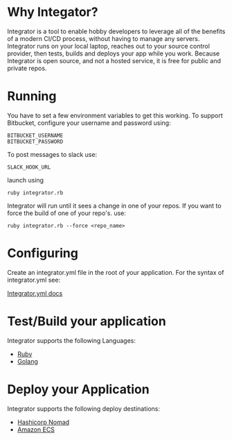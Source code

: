 # Why Integator?

  Integrator is a tool to enable hobby developers to leverage all of the
benefits of a modern CI/CD process, without having to manage any servers.
Integrator runs on your local laptop, reaches out to your source control
provider, then tests, builds and deploys your app while you work.  Because
Integrator is open source, and not a hosted service, it is free for public and
private repos.

# Running

You have to set a few environment variables to get this working.  To support Bitbucket, configure your username and password using:

```
BITBUCKET_USERNAME
BITBUCKET_PASSWORD
```

To post messages to slack use:
```
SLACK_HOOK_URL
```

launch using

```ruby integrator.rb```

Integrator will run until it sees a change in one of your repos.  If you want to
force the build of one of your repo's. use:

```ruby integrator.rb --force <repo_name>```

# Configuring

Create an integrator.yml file in the root of your application.  For the syntax
of integrator.yml see:

[Integrator.yml docs](docs/integrator.yml.md)

# Test/Build your application

Integrator supports the following Languages:

* [Ruby](https://www.ruby-lang.org/)
* [Golang](https://golang.org/)

# Deploy your Application

Integrator supports the following deploy destinations:

* [Hashicorp Nomad](https://www.nomadproject.io/)
* [Amazon ECS](https://aws.amazon.com/ecs)
